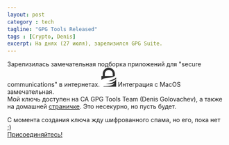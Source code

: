 ```yaml
---
layout: post
category : tech
tagline: "GPG Tools Released"
tags : [Crypto, Denis]
excerpt: На днях (27 июля), зарелизился GPG Suite.
---
```

Зарелизилась замечательная подборка приложений для "secure communications" в интернетах.
![GPG Mac logo](/images/gpg/macgpg2-logo.png)
Интеграция с MacOS замечательная.  
Мой ключь доступен на CA GPG Tools Team (Denis Golovachev), а также на домашней [страничке](//borov.net/pgp-key). Это несекурно, но пусть будет.

С момента создания ключа жду шифрованного спама, но его, пока нет ;)  
[Присоединяйтесь!](https://gpgtools.org/)

